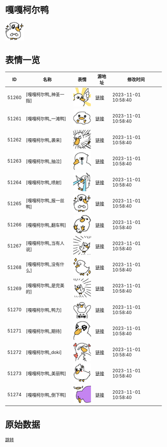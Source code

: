 # 嘎嘎柯尔鸭

<img src="./cover.png" height="60" alt="cover" />

# 表情一览

|ID|名称|表情|源地址|修改时间|
|----|----|----|----|----|
|51260|[嘎嘎柯尔鸭_神圣一指]|<img src="./pic/051260_%5B嘎嘎柯尔鸭_神圣一指%5D.png" height="60" alt="神圣一指"/>|[链接](https://i0.hdslb.com/bfs/garb/6e02b372a1dda0634fd2c5ba44e7f49fc6538dab.png)|2023-11-01 10:58:40|
|51261|[嘎嘎柯尔鸭_一滩鸭]|<img src="./pic/051261_%5B嘎嘎柯尔鸭_一滩鸭%5D.png" height="60" alt="一滩鸭"/>|[链接](https://i0.hdslb.com/bfs/garb/c21fc1f7b2935172271799e3a8a37cb08563a604.png)|2023-11-01 10:58:40|
|51262|[嘎嘎柯尔鸭_袭来]|<img src="./pic/051262_%5B嘎嘎柯尔鸭_袭来%5D.png" height="60" alt="袭来"/>|[链接](https://i0.hdslb.com/bfs/garb/2ea986bfdb5ca2f354ce881c2ccf1f736cbc0af2.png)|2023-11-01 10:58:40|
|51263|[嘎嘎柯尔鸭_抽泣]|<img src="./pic/051263_%5B嘎嘎柯尔鸭_抽泣%5D.png" height="60" alt="抽泣"/>|[链接](https://i0.hdslb.com/bfs/garb/92a5c66e83e31b0ddb43253b706b1cf1aaa162ad.png)|2023-11-01 10:58:40|
|51264|[嘎嘎柯尔鸭_喷射]|<img src="./pic/051264_%5B嘎嘎柯尔鸭_喷射%5D.png" height="60" alt="喷射"/>|[链接](https://i0.hdslb.com/bfs/garb/96bbfa6d0271a3af202a975092d2af98f91880e4.png)|2023-11-01 10:58:40|
|51265|[嘎嘎柯尔鸭_报一丝鸭]|<img src="./pic/051265_%5B嘎嘎柯尔鸭_报一丝鸭%5D.png" height="60" alt="报一丝鸭"/>|[链接](https://i0.hdslb.com/bfs/garb/e4176e37adb6945643d27c3a4fa1576341c12c01.png)|2023-11-01 10:58:40|
|51266|[嘎嘎柯尔鸭_翻车鸭]|<img src="./pic/051266_%5B嘎嘎柯尔鸭_翻车鸭%5D.png" height="60" alt="翻车鸭"/>|[链接](https://i0.hdslb.com/bfs/garb/aacc86413eb9a6d302b2d4ba7fe5efb3a7eb434b.png)|2023-11-01 10:58:40|
|51267|[嘎嘎柯尔鸭_当有人说]|<img src="./pic/051267_%5B嘎嘎柯尔鸭_当有人说%5D.png" height="60" alt="当有人说"/>|[链接](https://i0.hdslb.com/bfs/garb/2ebbc59601f408c2b660005e5d3f5d853dc5b48d.png)|2023-11-01 10:58:40|
|51268|[嘎嘎柯尔鸭_没有什么]|<img src="./pic/051268_%5B嘎嘎柯尔鸭_没有什么%5D.png" height="60" alt="没有什么"/>|[链接](https://i0.hdslb.com/bfs/garb/b6b5a83c2961b0189a1d8757437b3e9fcb230d13.png)|2023-11-01 10:58:40|
|51269|[嘎嘎柯尔鸭_是完美的]|<img src="./pic/051269_%5B嘎嘎柯尔鸭_是完美的%5D.png" height="60" alt="是完美的"/>|[链接](https://i0.hdslb.com/bfs/garb/b810dee5c42bd55c33227a94108dbb6df8ef19a9.png)|2023-11-01 10:58:40|
|51270|[嘎嘎柯尔鸭_鸭力]|<img src="./pic/051270_%5B嘎嘎柯尔鸭_鸭力%5D.png" height="60" alt="鸭力"/>|[链接](https://i0.hdslb.com/bfs/garb/856febcb7679b5d6cd4c44069ad2d2840718a676.png)|2023-11-01 10:58:40|
|51271|[嘎嘎柯尔鸭_期待]|<img src="./pic/051271_%5B嘎嘎柯尔鸭_期待%5D.png" height="60" alt="期待"/>|[链接](https://i0.hdslb.com/bfs/garb/8f33af943bd054c9c02090483c26b7d63ab530a7.png)|2023-11-01 10:58:40|
|51272|[嘎嘎柯尔鸭_doki]|<img src="./pic/051272_%5B嘎嘎柯尔鸭_doki%5D.png" height="60" alt="doki"/>|[链接](https://i0.hdslb.com/bfs/garb/a6bfc1db9e480ea5f9dc48c797fd33d2cdf9e531.png)|2023-11-01 10:58:40|
|51273|[嘎嘎柯尔鸭_美丽鸭]|<img src="./pic/051273_%5B嘎嘎柯尔鸭_美丽鸭%5D.png" height="60" alt="美丽鸭"/>|[链接](https://i0.hdslb.com/bfs/garb/a210461d713ed7adf892ac7bd8c0f9ef8975f7fb.png)|2023-11-01 10:58:40|
|51274|[嘎嘎柯尔鸭_倒下鸭]|<img src="./pic/051274_%5B嘎嘎柯尔鸭_倒下鸭%5D.png" height="60" alt="倒下鸭"/>|[链接](https://i0.hdslb.com/bfs/garb/553f16b08ac8c991b761f838abd110d8aa757e48.png)|2023-11-01 10:58:40|

# 原始数据

[跳转](./raw.json)

